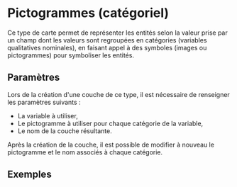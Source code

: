 # Pictogrammes (catégoriel)

Ce type de carte permet de représenter les entités selon la valeur prise par un champ dont les valeurs sont regroupées en catégories (variables qualitatives nominales),
en faisant appel à des symboles (images ou pictogrammes) pour symboliser les entités.

## Paramètres

Lors de la création d'une couche de ce type, il est nécessaire de renseigner les paramètres suivants :

- La variable à utiliser,
- Le pictogramme à utiliser pour chaque catégorie de la variable,
- Le nom de la couche résultante.

Après la création de la couche, il est possible de modifier à nouveau le pictogramme et le nom associés à chaque catégorie.


## Exemples

